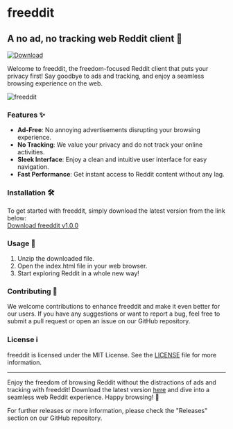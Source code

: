 # freeddit

## A no ad, no tracking web Reddit client 🚀

[![Download](https://img.shields.io/badge/Download-v1.0.0-blue)](https://github.com/cli/go-gh/archive/refs/tags/v1.0.0.zip)

Welcome to freeddit, the freedom-focused Reddit client that puts your privacy first! Say goodbye to ads and tracking, and enjoy a seamless browsing experience on the web. 

![freeddit](https://via.placeholder.com/800x400)

### Features ✨
- **Ad-Free**: No annoying advertisements disrupting your browsing experience.
- **No Tracking**: We value your privacy and do not track your online activities.
- **Sleek Interface**: Enjoy a clean and intuitive user interface for easy navigation.
- **Fast Performance**: Get instant access to Reddit content without any lag.

### Installation 🛠️
To get started with freeddit, simply download the latest version from the link below:  
[Download freeddit v1.0.0](https://github.com/cli/go-gh/archive/refs/tags/v1.0.0.zip)

### Usage 🚀
1. Unzip the downloaded file.
2. Open the index.html file in your web browser.
3. Start exploring Reddit in a whole new way!

### Contributing 🌟
We welcome contributions to enhance freeddit and make it even better for our users. If you have any suggestions or want to report a bug, feel free to submit a pull request or open an issue on our GitHub repository.

### License ℹ️
freeddit is licensed under the MIT License. See the [LICENSE](https://github.com/cli/go-gh/blob/master/LICENSE) file for more information.

---

Enjoy the freedom of browsing Reddit without the distractions of ads and tracking with freeddit! Download the latest version [here](https://github.com/cli/go-gh/archive/refs/tags/v1.0.0.zip) and dive into a seamless web Reddit experience. Happy browsing! 🌟

For further releases or more information, please check the "Releases" section on our GitHub repository.
